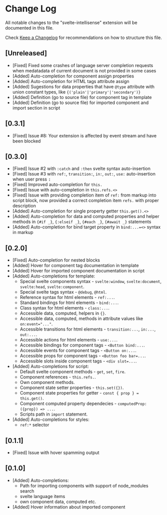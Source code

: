 # Change Log
All notable changes to the "svelte-intellisense" extension will be documented in this file.

Check [Keep a Changelog](http://keepachangelog.com/) for recommendations on how to structure this file.

## [Unreleased]
- [Fixed] Fixed some crashes of language server completion requests when medatadata of current document is not provided in some cases
- [Added] Auto-completion for component assign properties
- [Added] Auto-completion for HTML tags attribute assign
- [Added] Sugestions for data properties that have `@type` attribute with union constant types, like `{('plain'|'primary'|'secondary')}`
- [Added] Definition (go to source file) for component tag in template
- [Added] Definition (go to source file) for imported component and import section in script

## [0.3.1]
- [Fixed] Issue #8: Your extension is affected by event stream and have been blocked

## [0.3.0]
- [Fixed] Issue #2 with `:catch` and `:then` svelte syntax auto-insertion
- [Fixed] Issue #3 with `ref:`, `transition:`, `in:`, `out:`, `use:` auto-insertion when user press <kbd>:</kbd>
- [Fixed] Improved auto-completion for `this.`
- [Fixed] Issue with auto-completion in `this.refs.<>`
- [Fixed] Issue with providing completion item of `ref:` from markup into script block, now provided a correct completion item `refs.` with proper description
- [Added] Auto-completion for single property getter `this.get().<>`
- [Added] Auto-completion for data and computed properties and helper methods in `{#if _}`, `{:elseif _}`, `{#each _}`, `{#await _}` statements
- [Added] Auto-completion for bind target property in `bind:...=<>` syntax in markup

## [0.2.0]
- [Fixed] Auto-completion for nested blocks
- [Added] Hover for component tag documentation in template
- [Added] Hover for imported component documentation in script
- [Added] Auto-completions for template:
    - Special svelte components syntax - `svelte:window`, `svelte:document`, `svelte:head`, `svelte:component`.
    - Special svelte tags syntax - `@debug`, `@html`. 
    - Reference syntax for html elements - `ref:...`.
    - Standard bindings for html elements - `bind:...`.
    - Class syntax for html elements - `class:...`.
    - Accessible data, computed, helpers in `{}`.
    - Accessible data, computed, methods in attribute values like `on:event="..."`.
    - Accessible transitions for html elements - `transition:...`, `in:...`, `out:...`.
    - Accessible actions for html elements - `use:...`.
    - Accessible bindings for component tags - `<Button bind:...`.
    - Accessible events for component tags - `<Button on:...`.
    - Accessible props for component tags - `<Button foo bar=...`.
    - Accessible slots inside component tags - `<div slot=...`.
- [Added] Auto-completions for script:
    - Default svelte component methods - `get`, `set`, `fire`.
    - Component references - `this.refs.`.
    - Own component methods.
    - Component state setter properties - `this.set({})`.
    - Component state properties for getter - `const { prop } = this.get()`.
    - Component computed property dependecies - `computedProp: ({prop}) => ...`.
    - Scripts path in `import` statement.
- [Added] Auto-completions for styles:
    - `ref:*` selector

## [0.1.1]
- [Fixed] Issue with hover spamming output

## [0.1.0]
- [Added] Auto-completions: 
    - Path for importing components with support of node_modules search
    - svelte language items
    - own component data, computed etc.
- [Added] Hover information about imported component